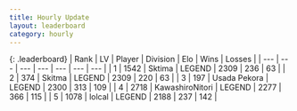 ```yaml
---
title: Hourly Update
layout: leaderboard
category: hourly
---
```


{: .leaderboard}
| Rank | LV | Player | Division | Elo | Wins | Losses |
| --- | --- | --- | --- | --- | --- | --- |
| <span data-change="0">1</span> | 1542 | <span title="ID: 353063">Sktima</span> | LEGEND | <span data-change="0">2309</span> | <span data-change="0">236</span> | <span data-change="0">63</span> |
| <span data-change="0">2</span> | 374 | <span title="ID: 402846">Skitma</span> | LEGEND | <span data-change="0">2309</span> | <span data-change="0">220</span> | <span data-change="0">63</span> |
| <span data-change="0">3</span> | 197 | <span title="ID: 641994">Usada Pekora</span> | LEGEND | <span data-change="0">2300</span> | <span data-change="0">313</span> | <span data-change="0">109</span> |
| <span data-change="0">4</span> | 2718 | <span title="ID: 164871">KawashiroNitori</span> | LEGEND | <span data-change="-11">2277</span> | <span data-change="1">366</span> | <span data-change="1">115</span> |
| <span data-change="0">5</span> | 1078 | <span title="ID: 487583">lolcal</span> | LEGEND | <span data-change="0">2188</span> | <span data-change="0">237</span> | <span data-change="0">142</span> |